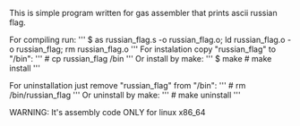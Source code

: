 This is simple program written for gas assembler that prints ascii russian flag.


For compiling run:
'''
$ as russian_flag.s -o russian_flag.o; ld russian_flag.o -o russian_flag; rm russian_flag.o
'''
For instalation copy "russian_flag" to "/bin":
'''
\# cp russian_flag /bin
'''
Or install by make:
'''
$ make
\# make install
'''

For uninstallation just remove "russian_flag" from "/bin":
'''
\# rm /bin/russian_flag
'''
Or uninstall by make:
'''
\# make uninstall
'''

WARNING: It's assembly code ONLY for linux x86_64
